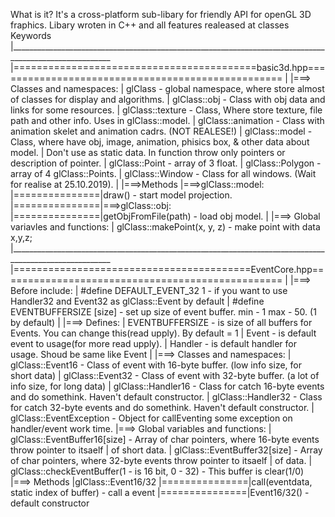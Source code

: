 What is it?
    It's a cross-platform sub-libary for friendly API for openGL 3D fraphics. Libary wroten in C++ and all features realeased at classes
Keywords
    |_______________________________________________________________________________________________________
    |==========================================basic3d.hpp==================================================
    |
    |===> Classes and namespaces:
    |    glClass - global namespace, where store almost of classes for display and algorithms.
    |    glClass::obj - Class with obj data and links for some resources.
    |    glClass::texture - Class, Where store texture, file path and other info. Uses in glClass::model.
    |    glClass::animation - Class with animation skelet and animation cadrs. (NOT REALESE!)
    |    glClass::model - Class, where have obj, image, animation, phisics box, & other data about model.
    |             Don't use as static data. In function throw only pointers or description of pointer.
    |    glClass::Point - array of 3 float.
    |    glClass::Polygon - array of 4 glClass::Points.
    |    glClass::Window - Class for all windows. (Wait for realise at 25.10.2019).
    |
    |===>Methods    |===>glClass::model:
    |===============|draw() - start model projection.
    |===============|===>glClass::obj:
    |===============|getObjFromFile(path) - load obj model.
    |
    |===> Global variavles and functions:
    |    glClass::makePoint(x, y, z) - make point with data x,y,z;
    |_______________________________________________________________________________________________________
    |=========================================EventCore.hpp=================================================
    |
    |===> Before include:
    |    #define DEFAULT_EVENT_32 1 - if you want to use Handler32 and Event32 as glClass::Event by default
    |    #define EVENTBUFFERSIZE [size] - set up size of event buffer. min - 1 max - 50. (1 by default)
    |
    |===> Defines:
    |    EVENTBUFFERSIZE - is size of all buffers for Events. You can change this(read upply). By default = 1
    |    Event - is default event to usage(for more read upply).
    |    Handler - is default handler for usage. Shoud be same like Event
    |
    |===> Classes and namespaces:
    |    glClass::Event16 - Class of event with 16-byte buffer. (low info size, for short data)
    |    glClass::Event32 - Class of event with 32-byte buffer. (a lot of info size, for long data)
    |    glClass::Handler16 - Class for catch 16-byte events and do somethink. Haven't default constructor.
    |    glClass::Handler32 - Class for catch 32-byte events and do somethink. Haven't default constructor.
    |    glClass::EventException - Object for callEventing some exception on handler/event work time.
    |===> Global variables and functions:
    |    glClass::EventBuffer16[size] - Array of char pointers, where 16-byte events throw pointer to itsaelf |             of short data.
    |    glClass::EventBuffer32[size] - Array of char pointers, where 32-byte events throw pointer to itsaelf |             of data.
    |    glClass::checkEventBuffer(1 - is 16 bit, 0 - 32) - This buffer is clear(1/0)
    |===> Methods   |glClass::Event16/32
    |===============|call(eventdata, static index of buffer) - call a event
    |===============|Event16/32() - default constructor